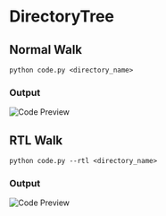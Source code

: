 # DirectoryTree

## Normal Walk

```
python code.py <directory_name>
```

### Output
![Code Preview](https://raw.githubusercontent.com/harshitanand/DirectoryTree/master/walk.png)

## RTL Walk

```
python code.py --rtl <directory_name>
```

### Output
![Code Preview](https://raw.githubusercontent.com/harshitanand/DirectoryTree/master/walk_rtl.png)
